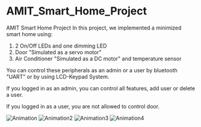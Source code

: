 # AMIT_Smart_Home_Project
AMIT Smart Home Project
In this project, we implemented a minimized smart home using:
  1) 2 On/Off LEDs and one dimming LED
  2) Door "Simulated as a servo motor"
  3) Air Conditioner "Simulated as a DC motor" and temperature sensor
  
You can control these peripherals as an admin or a user by bluetooth "UART" or by using LCD-Keypad System.

If you logged in as an admin, you can control all features, add user or delete a user.

If you logged in as a user, you are not allowed to control door.

![Animation](https://github.com/AhmedAtia1507/AMIT_Smart_Home_Project/assets/104103615/c15449bf-8787-4652-8bd1-4c655dec721e)
![Animation2](https://github.com/AhmedAtia1507/AMIT_Smart_Home_Project/assets/104103615/a228b4c1-2f05-4f46-ba14-2285ecc6f98c)
![Animation3](https://github.com/AhmedAtia1507/AMIT_Smart_Home_Project/assets/104103615/cd494035-d89a-4aa3-b27e-eaaa8406d621)
![Animation4](https://github.com/AhmedAtia1507/AMIT_Smart_Home_Project/assets/104103615/74137959-affa-403a-bddd-0f44d5b72c4e)
